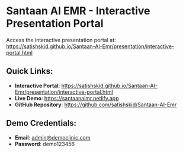 # Santaan AI EMR - Interactive Presentation Portal

Access the interactive presentation portal at: https://satishskid.github.io/Santaan-AI-Emr/presentation/interactive-portal.html

## Quick Links:
- **Interactive Portal**: https://satishskid.github.io/Santaan-AI-Emr/presentation/interactive-portal.html
- **Live Demo**: https://santaanaimr.netlify.app
- **GitHub Repository**: https://github.com/satishskid/Santaan-AI-Emr

## Demo Credentials:
- **Email**: admin@democlinic.com
- **Password**: demo123456

